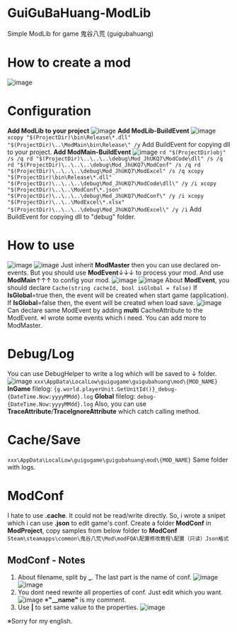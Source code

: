 # GuiGuBaHuang-ModLib
Simple ModLib for game 鬼谷八荒 (guigubahuang)

# How to create a mod
![image](https://github.com/4azuo/GuiGuBaHuang-ModLib/assets/11677054/91921f05-251a-4f1e-a2e9-d1e5bdd853d3)

# Configuration
**Add ModLib to your project**
![image](https://github.com/4azuo/GuiGuBaHuang-ModLib/assets/11677054/49b156ba-74db-45e0-a210-42e26c5f7a9a)
**Add ModLib-BuildEvent**
![image](https://github.com/4azuo/GuiGuBaHuang-ModLib/assets/11677054/3b2f1d21-177d-4605-8e97-b969dc4ae61b)
`xcopy "$(ProjectDir)\bin\Release\*.dll" "$(ProjectDir)\..\ModMain\bin\Release\" /y`
Add BuildEvent for copying dll to your project.
**Add ModMain-BuildEvent**
![image](https://github.com/4azuo/GuiGuBaHuang-ModLib/assets/11677054/4b21eb8f-44ab-45cf-bebf-4894f0862553)
`rd "$(ProjectDir)obj" /s /q
rd "$(ProjectDir)\..\..\..\debug\Mod_JhUKQ7\ModCode\dll" /s /q
rd "$(ProjectDir)\..\..\..\debug\Mod_JhUKQ7\ModConf" /s /q
rd "$(ProjectDir)\..\..\..\debug\Mod_JhUKQ7\ModExcel" /s /q
xcopy "$(ProjectDir)\bin\Release\*.dll" "$(ProjectDir)\..\..\..\debug\Mod_JhUKQ7\ModCode\dll\" /y /i
xcopy "$(ProjectDir)\..\..\ModConf\*.json" "$(ProjectDir)\..\..\..\debug\Mod_JhUKQ7\ModConf\" /y /i
xcopy "$(ProjectDir)\..\..\ModExcel\*.xlsx" "$(ProjectDir)\..\..\..\debug\Mod_JhUKQ7\ModExcel\" /y /i`
Add BuildEvent for copying dll to "debug" folder.

# How to use
![image](https://github.com/4azuo/GuiGuBaHuang-ModLib/assets/11677054/33b579c2-5d91-4e97-86ea-ce964edf4379)
![image](https://github.com/4azuo/GuiGuBaHuang-ModLib/assets/11677054/84f35501-d6f2-4b8d-9cd6-2606bf397e59)
Just inherit **ModMaster** then you can use declared on-events.
But you should use **ModEvent**↓↓↓ to process your mod. And use **ModMain**↑↑↑ to config your mod.
![image](https://github.com/4azuo/GuiGuBaHuang-ModLib/assets/11677054/e8da9fd1-89d0-4870-ace4-b7153dace9f2)
![image](https://github.com/4azuo/GuiGuBaHuang-ModLib/assets/11677054/84af2edc-fa41-4e27-a4fa-01f3caaf1865)
About **ModEvent**, you should declare `Cache(string cacheId, bool isGlobal = false)`
If **IsGlobal**=true then, the event will be created when start game (application).
If **IsGlobal**=false then, the event will be created when load save.
![image](https://github.com/4azuo/GuiGuBaHuang-ModLib/assets/11677054/3c404677-54fe-4e5f-af2e-8ec0618480f0)
Can declare same ModEvent by adding **multi** CacheAttribute to the ModEvent.
※I wrote some events which i need. You can add more to ModMaster.

# Debug/Log
You can use DebugHelper to write a log which will be saved to ↓ folder.
![image](https://github.com/4azuo/GuiGuBaHuang-ModLib/assets/11677054/7cf4688f-8890-41e7-bf0a-aa6519bbf325)
`xxx\AppData\LocalLow\guigugame\guigubahuang\mod\{MOD_NAME}`
**InGame** filelog: `{g.world.playerUnit.GetUnitId()}_debug-{DateTime.Now:yyyyMMdd}.log`
**Global** filelog: `debug-{DateTime.Now:yyyyMMdd}.log`
Also, you can use **TraceAttribute**/**TraceIgnoreAttribute** which catch calling method.

# Cache/Save
`xxx\AppData\LocalLow\guigugame\guigubahuang\mod\{MOD_NAME}`
Same folder with logs.

# ModConf
I hate to use **.cache**. It could not be read/write directly.
So, i wrote a snipet which i can use **.json** to edit game's conf.
Create a folder **ModConf** in **ModProject**, copy samples from below folder to **ModConf**
`Steam\steamapps\common\鬼谷八荒\Mod\modFQA\配置修改教程\配置（只读）Json格式`
## ModConf - Notes
1. About filename, split by **_**. The last part is the name of conf.
![image](https://github.com/4azuo/GuiGuBaHuang-ModLib/assets/11677054/a1ff96de-6850-466d-a3fd-682faf38a7f3)
![image](https://github.com/4azuo/GuiGuBaHuang-ModLib/assets/11677054/81548d72-7c44-4fe7-abed-094ff507a38e)
2. You dont need rewrite all properties of conf. Just edit which you want.
![image](https://github.com/4azuo/GuiGuBaHuang-ModLib/assets/11677054/7f9de987-89a8-441d-addc-a894d37ba746)
※**"__name"** is my comment.
3. Use **|** to set same value to the properties.
![image](https://github.com/4azuo/GuiGuBaHuang-ModLib/assets/11677054/cb95e58a-daf2-45f4-88d1-6ee1cb6cca1b)

※Sorry for my english.
